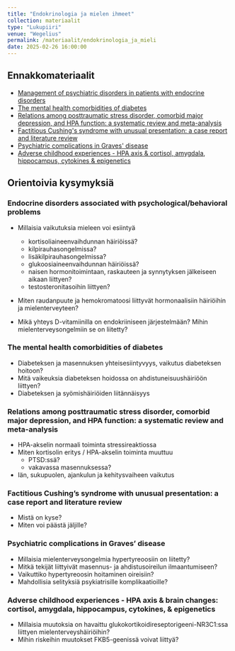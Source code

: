 ```yaml
---
title: "Endokrinologia ja mielen ihmeet"
collection: materiaalit
type: "Lukupiiri"
venue: "Wegelius"
permalink: /materiaalit/endokrinologia_ja_mieli
date: 2025-02-26 16:00:00
---
```

## Ennakkomateriaalit
- [Management of psychiatric disorders in patients with endocrine disorders](https://pmc.ncbi.nlm.nih.gov/articles/PMC9122171/)
- [The mental health comorbidities of diabetes](https://pmc.ncbi.nlm.nih.gov/articles/PMC4439400/)
- [Relations among posttraumatic stress disorder, comorbid major depression, and HPA function: a systematic review and meta-analysis](https://pmc.ncbi.nlm.nih.gov/articles/PMC3340453/)
- [Factitious Cushing's syndrome with unusual presentation: a case report and literature review](https://pmc.ncbi.nlm.nih.gov/articles/PMC10406003/)
- [Psychiatric complications in Graves' disease](https://pmc.ncbi.nlm.nih.gov/articles/PMC10895301/)
- [Adverse childhood experiences - HPA axis & cortisol, amygdala, hippocampus, cytokines & epigenetics](https://open.spotify.com/episode/4JAZTJ86Nc9ZVyw1APIAjA?si=dae20d42df344814)

## Orientoivia kysymyksiä
### Endocrine disorders associated with psychological/behavioral problems
- Millaisia vaikutuksia mieleen voi esiintyä
    - kortisoliaineenvaihdunnan häiriöissä?
    - kilpirauhasongelmissa?
    - lisäkilpirauhasongelmissa?
    - glukoosiaineenvaihdunnan häiriöissä?
    - naisen hormonitoimintaan, raskauteen ja synnytyksen jälkeiseen aikaan liittyen?
    - testosteronitasoihin liittyen?

- Miten raudanpuute ja hemokromatoosi liittyvät hormonaalisiin häiriöihin ja mielenterveyteen? 
- Mikä yhteys D-vitamiinilla on endokriiniseen järjestelmään? Mihin mielenterveysongelmiin se on liitetty? 

### The mental health comorbidities of diabetes
- Diabeteksen ja masennuksen yhteisesiintyvyys, vaikutus diabeteksen hoitoon?
- Mitä vaikeuksia diabeteksen hoidossa on ahdistuneisuushäiriöön liittyen?
- Diabeteksen ja syömishäiriöiden liitännäisyys

### Relations among posttraumatic stress disorder, comorbid major depression, and HPA function: a systematic review and meta-analysis
- HPA-akselin normaali toiminta stressireaktiossa
- Miten kortisolin eritys / HPA-akselin toiminta muuttuu
    - PTSD:ssä?
    - vakavassa masennuksessa?
- Iän, sukupuolen, ajankulun ja kehitysvaiheen vaikutus

### Factitious Cushing’s syndrome with unusual presentation: a case report and literature review
- Mistä on kyse?
- Miten voi päästä jäljille?

### Psychiatric complications in Graves’ disease
- Millaisia mielenterveysongelmia hypertyreoosiin on liitetty?
- Mitkä tekijät liittyivät masennus- ja ahdistusoireilun ilmaantumiseen?
- Vaikuttiko hypertyreoosin hoitaminen oireisiin? 
- Mahdollisia selityksiä psykiatrisille komplikaatioille?

### Adverse childhood experiences - HPA axis & brain changes: cortisol, amygdala, hippocampus, cytokines, & epigenetics
- Millaisia muutoksia on havaittu glukokortikoidireseptorigeeni-NR3C1:ssa liittyen mielenterveyshäiriöihin?
- Mihin riskeihin muutokset FKB5-geenissä voivat liittyä?

